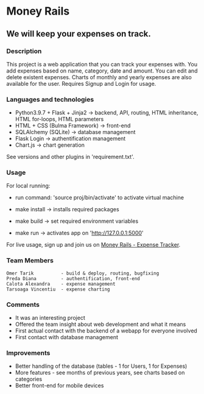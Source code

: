 # Money Rails

## We will keep your expenses on track.

### Description

This project is a web application that you can track your expenses with. You add expenses based on name, category, date and amount. You can edit and delete existent expenses. Charts of monthly and yearly expenses are also available for the user. Requires Signup and Login for usage.

### Languages and technologies

- Python3.9.7 + Flask + Jinja2 -> backend, API, routing, HTML inheritance, HTML for-loops, HTML parameters
- HTML + CSS (Bulma Framework) -> front-end
- SQLAlchemy (SQLite) -> database management
- Flask Login -> authentification management
- Chart.js -> chart generation

See versions and other plugins in 'requirement.txt'.

### Usage

For local running:

- run command: 'source proj/bin/activate' to activate virtual machine

- make install -> installs required packages
- make build -> set required environment variables
- make run -> activates app on 'http://127.0.0.1:5000'

For live usage, sign up and join us on [Money Rails - Expense Tracker](http://moneyrails.pythonanywhere.com/).

### Team Members

    Omer Tarik          - build & deploy, routing, bugfixing
    Preda Diana         - authentification, front-end
    Calota Alexandra    - expense management
    Tarsoaga Vincentiu  - expense charting

### Comments

- It was an interesting project
- Offered the team insight about web development and what it means
- First actual contact with the backend of a webapp for everyone involved
- First contact with database management

### Improvements

- Better handling of the database (tables - 1 for Users, 1 for Expenses)
- More features - see months of previous years, see charts based on categories
- Better front-end for mobile devices